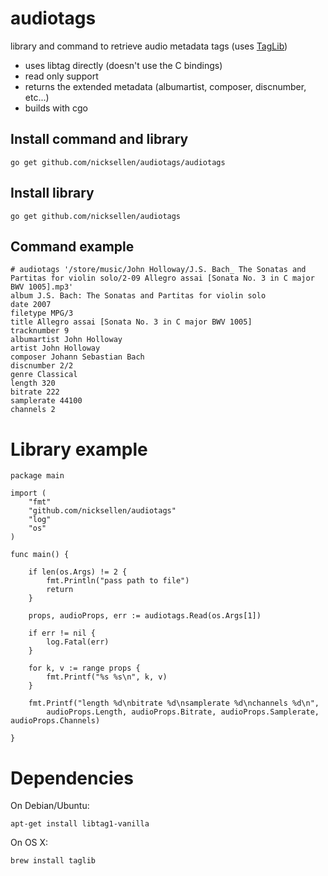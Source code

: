 audiotags
=========

library and command to retrieve audio metadata tags (uses [TagLib](http://taglib.github.io/))

- uses libtag directly (doesn't use the C bindings)
- read only support
- returns the extended metadata (albumartist, composer, discnumber, etc...)
- builds with cgo

## Install command and library

    go get github.com/nicksellen/audiotags/audiotags
    
## Install library

    go get github.com/nicksellen/audiotags
    
    
## Command example

    # audiotags '/store/music/John Holloway/J.S. Bach_ The Sonatas and Partitas for violin solo/2-09 Allegro assai [Sonata No. 3 in C major BWV 1005].mp3'
    album J.S. Bach: The Sonatas and Partitas for violin solo
    date 2007
    filetype MPG/3
    title Allegro assai [Sonata No. 3 in C major BWV 1005]
    tracknumber 9
    albumartist John Holloway
    artist John Holloway
    composer Johann Sebastian Bach
    discnumber 2/2
    genre Classical
    length 320
    bitrate 222
    samplerate 44100
    channels 2
    
# Library example

    package main
    
    import (
    	"fmt"
    	"github.com/nicksellen/audiotags"
    	"log"
    	"os"
    )
    
    func main() {
    
    	if len(os.Args) != 2 {
    		fmt.Println("pass path to file")
    		return
    	}
    
    	props, audioProps, err := audiotags.Read(os.Args[1])
    	
    	if err != nil {
    		log.Fatal(err)
    	}
    	
    	for k, v := range props {
    		fmt.Printf("%s %s\n", k, v)
    	}
    
    	fmt.Printf("length %d\nbitrate %d\nsamplerate %d\nchannels %d\n",
    		audioProps.Length, audioProps.Bitrate, audioProps.Samplerate, audioProps.Channels)
    
    }


# Dependencies

On Debian/Ubuntu:

    apt-get install libtag1-vanilla
    
On OS X:

    brew install taglib
    
    

    
